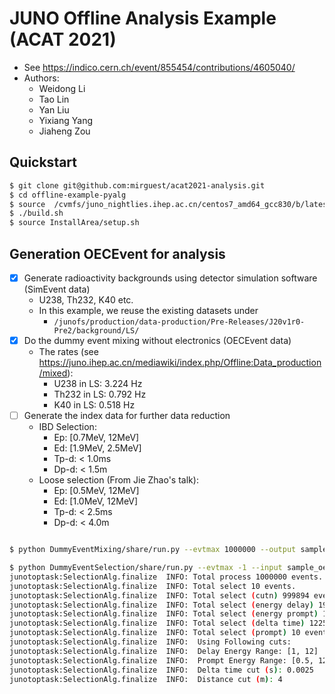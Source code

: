 # JUNO Offline Analysis Example (ACAT 2021)

* See https://indico.cern.ch/event/855454/contributions/4605040/
* Authors:
  * Weidong Li
  * Tao Lin
  * Yan Liu
  * Yixiang Yang
  * Jiaheng Zou

## Quickstart

```bash
$ git clone git@github.com:mirguest/acat2021-analysis.git
$ cd offline-example-pyalg
$ source  /cvmfs/juno_nightlies.ihep.ac.cn/centos7_amd64_gcc830/b/latest/setup.sh
$ ./build.sh
$ source InstallArea/setup.sh
```

## Generation OECEvent for analysis

* [x] Generate radioactivity backgrounds using detector simulation software (SimEvent data)
  * U238, Th232, K40 etc. 
  * In this example, we reuse the existing datasets under
    * `/junofs/production/data-production/Pre-Releases/J20v1r0-Pre2/background/LS/`
* [x] Do the dummy event mixing without electronics (OECEvent data)
  * The rates (see https://juno.ihep.ac.cn/mediawiki/index.php/Offline:Data_production/mixed):
    * U238 in LS: 3.224 Hz
    * Th232 in LS: 0.792 Hz
    * K40 in LS: 0.518 Hz
* [ ] Generate the index data for further data reduction
  * IBD Selection:
    * Ep: [0.7MeV, 12MeV]
    * Ed: [1.9MeV, 2.5MeV]
    * Tp-d: < 1.0ms
    * Dp-d: < 1.5m
  * Loose selection (From Jie Zhao's talk):
    * Ep: [0.5MeV, 12MeV]
    * Ed: [1.0MeV, 12MeV]
    * Tp-d: < 2.5ms
    * Dp-d: < 4.0m

```bash

$ python DummyEventMixing/share/run.py --evtmax 1000000 --output sample_oec_1M.root

$ python DummyEventSelection/share/run.py --evtmax -1 --input sample_oec_1M.root --delay-energy-min 1 --delay-energy-max 12 --prompt-energy-min 0.5 --prompt-energy-max 12 --time-cut 0.0025 --dist-cut 4
junotoptask:SelectionAlg.finalize  INFO: Total process 1000000 events.
junotoptask:SelectionAlg.finalize  INFO: Total select 10 events.
junotoptask:SelectionAlg.finalize  INFO: Total select (cutn) 999894 events. 99.9894%
junotoptask:SelectionAlg.finalize  INFO: Total select (energy delay) 194621 events. 19.4621%
junotoptask:SelectionAlg.finalize  INFO: Total select (energy prompt) 178731 events. 17.8731%
junotoptask:SelectionAlg.finalize  INFO: Total select (delta time) 1225 events. 0.1225%
junotoptask:SelectionAlg.finalize  INFO: Total select (prompt) 10 events. 0.001%
junotoptask:SelectionAlg.finalize  INFO:  Using Following cuts:
junotoptask:SelectionAlg.finalize  INFO:  Delay Energy Range: [1, 12]
junotoptask:SelectionAlg.finalize  INFO:  Prompt Energy Range: [0.5, 12]
junotoptask:SelectionAlg.finalize  INFO:  Delta time cut (s): 0.0025
junotoptask:SelectionAlg.finalize  INFO:  Distance cut (m): 4
```
